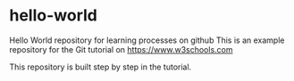 # hello-world
Hello World repository for learning processes on github
This is an example repository for the Git tutorial on https://www.w3schools.com

This repository is built step by step in the tutorial.
